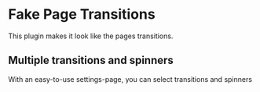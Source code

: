 # Fake Page Transitions

This plugin makes it look like the pages transitions.

## Multiple transitions and spinners

With an easy-to-use settings-page, you can select transitions and spinners